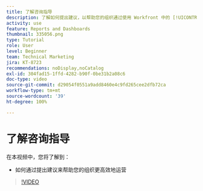 ```yaml
---
title: 了解咨询指导
description: 了解如何提出建议，以帮助您的组织通过使用 Workfront 中的 [!UICONTROL Enhanced Analytics] 来提高运营效率。
activity: use
feature: Reports and Dashboards
thumbnail: 335056.png
type: Tutorial
role: User
level: Beginner
team: Technical Marketing
jira: KT-8723
recommendations: noDisplay,noCatalog
exl-id: 304fad15-1ffd-4282-b90f-0be31b2a08c6
doc-type: video
source-git-commit: d29054f0551a9add8460e4c9fd265cee2dfb72ca
workflow-type: tm+mt
source-wordcount: '39'
ht-degree: 100%

---
```


# 了解咨询指导

在本视频中，您将了解到：

* 如何通过提出建议来帮助您的组织更高效地运营

>[!VIDEO](https://video.tv.adobe.com/v/335056/?quality=12&learn=on)
